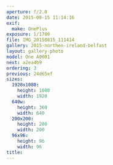 ```yaml
---
aperture: f/2.0
date: 2015-08-15 11:14:16
exif:
  make: OnePlus
exposure: 1/1700
file: IMG_20150815_111414
gallery: 2015-northen-ireland-belfast
layout: gallery-photo
model: One A0001
next: a2ea4b9
ordering: 3
previous: 24d65ef
sizes:
  1920x1080:
    height: 1080
    width: 1920
  640w:
    height: 360
    width: 640
  200x200:
    height: 200
    width: 200
  96x96:
    height: 96
    width: 96
title: 
---
```

